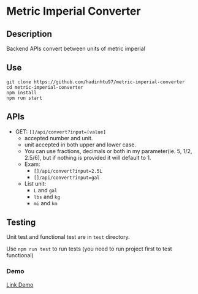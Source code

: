 # Metric Imperial Converter

## Description
Backend APIs convert between units of metric imperial

## Use
```
git clone https://github.com/hadinhtu97/metric-imperial-converter
cd metric-imperial-converter
npm install
npm run start
```

## APIs
* GET: `[]/api/convert?input=[value]`
  * accepted number and unit.
  * unit accepted in both upper and lower case.
  * You can use fractions, decimals or both in my parameter(ie. 5, 1/2, 2.5/6), but if nothing is provided it will default to 1.
  * Exam: 
    * `[]/api/convert?input=2.5L`
    * `[]/api/convert?input=gal`
  * List unit:
    * `L` and `gal`
    * `lbs` and `kg`
    * `mi` and `km`

## Testing
Unit test and functional test are in `test` directory.

Use `npm run test` to run tests (you need to run project first to test functional)

### Demo
[Link Demo](https://metric-imperial-converter.hadinhtu97.repl.co/)
